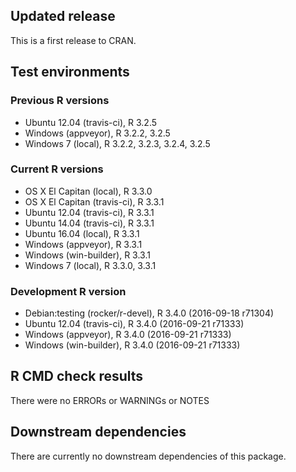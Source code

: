 ## Updated release

This is a first release to CRAN.

## Test environments

### Previous R versions
* Ubuntu 12.04        (travis-ci), R 3.2.5
* Windows              (appveyor), R 3.2.2, 3.2.5
* Windows 7               (local), R 3.2.2, 3.2.3, 3.2.4, 3.2.5

### Current R versions
* OS X El Capitan         (local), R 3.3.0
* OS X El Capitan     (travis-ci), R 3.3.1
* Ubuntu 12.04        (travis-ci), R 3.3.1
* Ubuntu 14.04        (travis-ci), R 3.3.1
* Ubuntu 16.04            (local), R 3.3.1
* Windows              (appveyor), R 3.3.1
* Windows           (win-builder), R 3.3.1
* Windows 7               (local), R 3.3.0, 3.3.1

### Development R version
* Debian:testing (rocker/r-devel), R 3.4.0 (2016-09-18 r71304)
* Ubuntu 12.04        (travis-ci), R 3.4.0 (2016-09-21 r71333)
* Windows              (appveyor), R 3.4.0 (2016-09-21 r71333)
* Windows           (win-builder), R 3.4.0 (2016-09-21 r71333)

## R CMD check results

There were no ERRORs or WARNINGs or NOTES

## Downstream dependencies

There are currently no downstream dependencies of this package.
